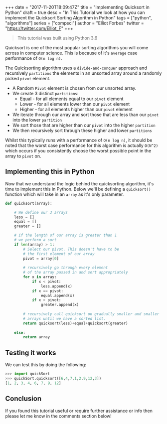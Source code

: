 +++
date = "2017-11-20T18:09:47Z"
title = "Implementing Quicksort in Python"
draft = true
desc = "In This Tutorial we look at how you can implement the Quicksort Sorting Algorithm in Python"
tags = ["python", "algorithms"]
series = ["compsci"]
author = "Elliot Forbes"
twitter = "https://twitter.com/Elliot_F"
+++

> This tutorial was built using Python 3.6

Quicksort is one of the most popular sorting algorithms you will come across in computer science. This is because of it's `average` case performance of `O(n log n)`. 

The Quicksorting algorithm uses a `divide-and-conquer` approach and recursively `partitions` the elements in an unsorted array around a randomly picked `pivot` element. 

* A Random `Pivot` element is chosen from our unsorted array.
* We create 3 distinct `partitions`: 
    * Equal - for all elements equal to our `pivot` element
    * Lower - for all elements lower than our `pivot` element
    * Higher - for all elements higher than our `pivot` element
* We iterate through our array and sort those that are less than our `pivot` into the lower `partition`
* We sort those that are higher than our `pivot` into the higher `partition`
* We then recursively sort through these higher and lower `partitions`

Whilst this typically runs with a performance of `O(n log n)`, it should be noted that the worst case performance for this algorithm is actually `O(N^2)` which occurs if you consistently choose the worst possible point in the array to `pivot` on. 

## Implementing this in Python

Now that we understand the logic behind the quicksorting algorithm, it's time to implement this in Python. Below we'll be defining a `quicksort()` function which will take in an `array` as it's only parameter.  

~~~py
def quicksort(array):

    # We define our 3 arrays
    less = []
    equal = []
    greater = []

    # if the length of our array is greater than 1
    # we perform a sort
    if len(array) > 1:
        # Select our pivot. This doesn't have to be
        # the first element of our array
        pivot = array[0]
        
        # recursively go through every element
        # of the array passed in and sort appropriately 
        for x in array:
            if x < pivot:
                less.append(x)
            if x == pivot:
                equal.append(x)
            if x > pivot:
                greater.append(x)
        
        # recursively call quicksort on gradually smaller and smaller
        # arrays until we have a sorted list.
        return quicksort(less)+equal+quicksort(greater) 
    
    else:  
        return array
~~~

## Testing it works

We can test this by doing the following:

~~~py
>>> import quickSort
>>> quickSort.quicksort([6,4,7,1,2,9,12,3])
[1, 2, 3, 4, 6, 7, 9, 12]
~~~

## Conclusion

If you found this tutorial useful or require further assistance or info then please let me know in the comments section below!